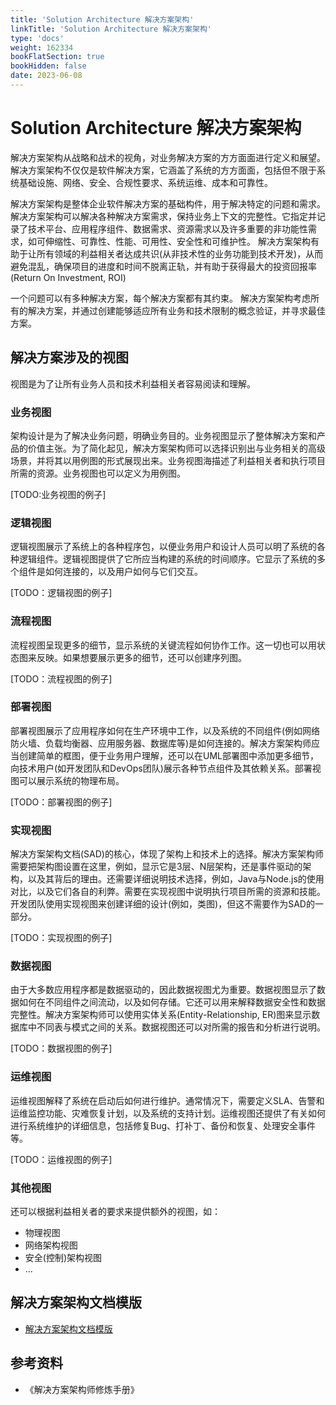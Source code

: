 ```yaml
---
title: 'Solution Architecture 解决方案架构'
linkTitle: 'Solution Architecture 解决方案架构'
type: 'docs'
weight: 162334
bookFlatSection: true
bookHidden: false
date: 2023-06-08
---
```

# Solution Architecture 解决方案架构

解决方案架构从战略和战术的视角，对业务解决方案的方方面面进行定义和展望。
解决方案架构不仅仅是软件解决方案，它涵盖了系统的方方面面，包括但不限于系统基础设施、网络、安全、合规性要求、系统运维、成本和可靠性。

解决方案架构是整体企业软件解决方案的基础构件，用于解决特定的问题和需求。
解决方案架构可以解决各种解决方案需求，保持业务上下文的完整性。它指定并记录了技术平台、应用程序组件、数据需求、资源需求以及许多重要的非功能性需求，如可伸缩性、可靠性、性能、可用性、安全性和可维护性。
解决方案架构有助于让所有领域的利益相关者达成共识(从非技术性的业务功能到技术开发)，从而避免混乱，确保项目的进度和时间不脱离正轨，并有助于获得最大的投资回报率(Return On Investment, ROI)

一个问题可以有多种解决方案，每个解决方案都有其约束。
解决方案架构考虑所有的解决方案，并通过创建能够适应所有业务和技术限制的概念验证，并寻求最佳方案。

## 解决方案涉及的视图
视图是为了让所有业务人员和技术利益相关者容易阅读和理解。

### 业务视图
架构设计是为了解决业务问题，明确业务目的。业务视图显示了整体解决方案和产品的价值主张。为了简化起见，解决方案架构师可以选择识别出与业务相关的高级场景，并将其以用例图的形式展现出来。业务视图海描述了利益相关者和执行项目所需的资源。业务视图也可以定义为用例图。

[TODO:业务视图的例子]

### 逻辑视图
逻辑视图展示了系统上的各种程序包，以便业务用户和设计人员可以明了系统的各种逻辑组件。逻辑视图提供了它所应当构建的系统的时间顺序。它显示了系统的多个组件是如何连接的，以及用户如何与它们交互。

[TODO：逻辑视图的例子]

### 流程视图
流程视图呈现更多的细节，显示系统的关键流程如何协作工作。这一切也可以用状态图来反映。如果想要展示更多的细节，还可以创建序列图。

[TODO：流程视图的例子]

### 部署视图
部署视图展示了应用程序如何在生产环境中工作，以及系统的不同组件(例如网络防火墙、负载均衡器、应用服务器、数据库等)是如何连接的。解决方案架构师应当创建简单的框图，便于业务用户理解，还可以在UML部署图中添加更多细节，向技术用户(如开发团队和DevOps团队)展示各种节点组件及其依赖关系。部署视图可以展示系统的物理布局。

[TODO：部署视图的例子]

### 实现视图
解决方案架构文档(SAD)的核心，体现了架构上和技术上的选择。解决方案架构师需要把架构图设置在这里，例如，显示它是3层、N层架构，还是事件驱动的架构，以及其背后的理由。还需要详细说明技术选择，例如，Java与Node.js的使用对比，以及它们各自的利弊。需要在实现视图中说明执行项目所需的资源和技能。开发团队使用实现视图来创建详细的设计(例如，类图)，但这不需要作为SAD的一部分。

[TODO：实现视图的例子]

### 数据视图
由于大多数应用程序都是数据驱动的，因此数据视图尤为重要。数据视图显示了数据如何在不同组件之间流动，以及如何存储。它还可以用来解释数据安全性和数据完整性。解决方案架构师可以使用实体关系(Entity-Relationship, ER)图来显示数据库中不同表与模式之间的关系。数据视图还可以对所需的报告和分析进行说明。

[TODO：数据视图的例子]

### 运维视图
运维视图解释了系统在启动后如何进行维护。通常情况下，需要定义SLA、告警和运维监控功能、灾难恢复计划，以及系统的支持计划。运维视图还提供了有关如何进行系统维护的详细信息，包括修复Bug、打补丁、备份和恢复、处理安全事件等。

[TODO：运维视图的例子]

### 其他视图
还可以根据利益相关者的要求来提供额外的视图，如：
* 物理视图
* 网络架构视图
* 安全(控制)架构视图
* ...

## 解决方案架构文档模版
* [解决方案架构文档模版](./solution-architecture-document.md)

## 参考资料
* 《解决方案架构师修炼手册》